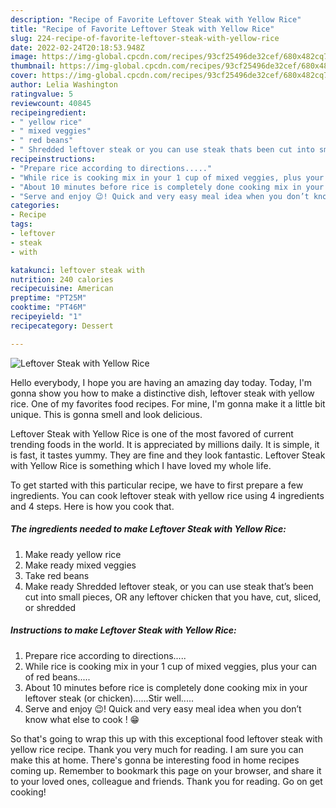 ```yaml
---
description: "Recipe of Favorite Leftover Steak with Yellow Rice"
title: "Recipe of Favorite Leftover Steak with Yellow Rice"
slug: 224-recipe-of-favorite-leftover-steak-with-yellow-rice
date: 2022-02-24T20:18:53.948Z
image: https://img-global.cpcdn.com/recipes/93cf25496de32cef/680x482cq70/leftover-steak-with-yellow-rice-recipe-main-photo.jpg
thumbnail: https://img-global.cpcdn.com/recipes/93cf25496de32cef/680x482cq70/leftover-steak-with-yellow-rice-recipe-main-photo.jpg
cover: https://img-global.cpcdn.com/recipes/93cf25496de32cef/680x482cq70/leftover-steak-with-yellow-rice-recipe-main-photo.jpg
author: Lelia Washington
ratingvalue: 5
reviewcount: 40845
recipeingredient:
- " yellow rice"
- " mixed veggies"
- " red beans"
- " Shredded leftover steak or you can use steak thats been cut into small pieces OR any leftover chicken that you have cut sliced or shredded"
recipeinstructions:
- "Prepare rice according to directions....."
- "While rice is cooking mix in your 1 cup of mixed veggies, plus your can of red beans....."
- "About 10 minutes before rice is completely done cooking mix in your leftover steak (or chicken)......Stir well....."
- "Serve and enjoy 😉! Quick and very easy meal idea when you don’t know what else to cook ! 😁"
categories:
- Recipe
tags:
- leftover
- steak
- with

katakunci: leftover steak with 
nutrition: 240 calories
recipecuisine: American
preptime: "PT25M"
cooktime: "PT46M"
recipeyield: "1"
recipecategory: Dessert

---
```



![Leftover Steak with Yellow Rice](https://img-global.cpcdn.com/recipes/93cf25496de32cef/680x482cq70/leftover-steak-with-yellow-rice-recipe-main-photo.jpg)

Hello everybody, I hope you are having an amazing day today. Today, I'm gonna show you how to make a distinctive dish, leftover steak with yellow rice. One of my favorites food recipes. For mine, I'm gonna make it a little bit unique. This is gonna smell and look delicious.

Leftover Steak with Yellow Rice is one of the most favored of current trending foods in the world. It is appreciated by millions daily. It is simple, it is fast, it tastes yummy. They are fine and they look fantastic. Leftover Steak with Yellow Rice is something which I have loved my whole life.




To get started with this particular recipe, we have to first prepare a few ingredients. You can cook leftover steak with yellow rice using 4 ingredients and 4 steps. Here is how you cook that.

<!--inarticleads1-->

##### The ingredients needed to make Leftover Steak with Yellow Rice:

1. Make ready  yellow rice
1. Make ready  mixed veggies
1. Take  red beans
1. Make ready  Shredded leftover steak, or you can use steak that’s been cut into small pieces, OR any leftover chicken that you have, cut, sliced, or shredded




<!--inarticleads2-->

##### Instructions to make Leftover Steak with Yellow Rice:

1. Prepare rice according to directions.....
1. While rice is cooking mix in your 1 cup of mixed veggies, plus your can of red beans.....
1. About 10 minutes before rice is completely done cooking mix in your leftover steak (or chicken)......Stir well.....
1. Serve and enjoy 😉! Quick and very easy meal idea when you don’t know what else to cook ! 😁




So that's going to wrap this up with this exceptional food leftover steak with yellow rice recipe. Thank you very much for reading. I am sure you can make this at home. There's gonna be interesting food in home recipes coming up. Remember to bookmark this page on your browser, and share it to your loved ones, colleague and friends. Thank you for reading. Go on get cooking!
